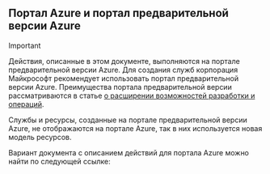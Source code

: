 ## <a name="azure-portal-and-azure-preview-portal"></a>Портал Azure и портал предварительной версии Azure
> [!IMPORTANT]
> Действия, описанные в этом документе, выполняются на портале предварительной версии Azure. Для создания служб корпорация Майкрософт рекомендует использовать портал предварительной версии Azure. Преимущества портала предварительной версии рассматриваются в статье [о расширении возможностей разработки и операций](https://azure.microsoft.com/overview/preview-portal/). 
> 
> Службы и ресурсы, созданные на портале предварительной версии Azure, не отображаются на портале Azure, так в них используется новая модель ресурсов.
> 
> 

Вариант документа с описанием действий для портала Azure можно найти по следующей ссылке:



<!--HONumber=Jan17_HO3-->


